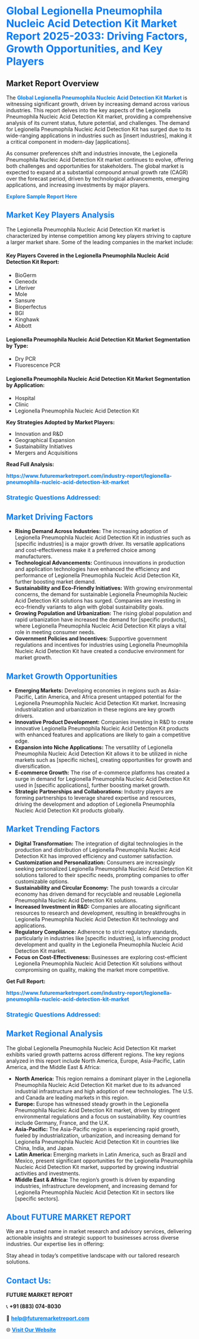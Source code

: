 <h1 style="color: #007BFF;">Global Legionella Pneumophila Nucleic Acid Detection Kit Market Report 2025-2033: Driving Factors, Growth Opportunities, and Key Players</h1>

<section id="overview">
<h2>Market Report Overview</h2>
<p>The <a href="https://www.futuremarketreport.com/industry-report/legionella-pneumophila-nucleic-acid-detection-kit-market" style="color: #007BFF; text-decoration: none;"><strong>Global Legionella Pneumophila Nucleic Acid Detection Kit Market</strong></a> is witnessing significant growth, driven by increasing demand across various industries. This report delves into the key aspects of the Legionella Pneumophila Nucleic Acid Detection Kit market, providing a comprehensive analysis of its current status, future potential, and challenges. The demand for Legionella Pneumophila Nucleic Acid Detection Kit has surged due to its wide-ranging applications in industries such as [insert industries], making it a critical component in modern-day [applications].</p>
<p>As consumer preferences shift and industries innovate, the Legionella Pneumophila Nucleic Acid Detection Kit market continues to evolve, offering both challenges and opportunities for stakeholders. The global market is expected to expand at a substantial compound annual growth rate (CAGR) over the forecast period, driven by technological advancements, emerging applications, and increasing investments by major players.</p>
</section>

<section id="overview">
<p><a href="https://www.futuremarketreport.com/request-sample/reportId=123805" style="color: #007BFF; text-decoration: none;"><strong>Explore Sample Report Here</strong></a></p>
</section>

<section id="key-players">
<h2 style="color: #007BFF;">Market Key Players Analysis</h2>
<p>The Legionella Pneumophila Nucleic Acid Detection Kit market is characterized by intense competition among key players striving to capture a larger market share. Some of the leading companies in the market include:</p>
<h4>Key Players Covered in the Legionella Pneumophila Nucleic Acid Detection Kit Report:</h4>
<ul><li>BioGerm</li><li>Geneodx</li><li>Liferiver</li><li>Mole</li><li>Sansure</li><li>Bioperfectus</li><li>BGI</li><li>Kinghawk</li><li>Abbott</li></ul>
<h4>Legionella Pneumophila Nucleic Acid Detection Kit Market Segmentation by Type:</h4>
<ul><li>Dry PCR</li><li>Fluorescence PCR</li></ul>

<h4>Legionella Pneumophila Nucleic Acid Detection Kit Market Segmentation by Application:</h4>
<ul><li>Hospital</li><li>Clinic</li><li>Legionella Pneumophila Nucleic Acid Detection Kit</li></ul>
<p><strong>Key Strategies Adopted by Market Players:</strong></p>
<ul>
<li>Innovation and R&D</li>
<li>Geographical Expansion</li>
<li>Sustainability Initiatives</li>
<li>Mergers and Acquisitions</li>
</ul>
</section>

<section>
<p><strong>Read Full Analysis: </strong></p><a href="https://www.futuremarketreport.com/industry-report/legionella-pneumophila-nucleic-acid-detection-kit-market" style="color: #007BFF; text-decoration: none;"><strong>https://www.futuremarketreport.com/industry-report/legionella-pneumophila-nucleic-acid-detection-kit-market</strong></a>
<h3 style="color: #007BFF;">Strategic Questions Addressed:</h3>
</section>

<section id="driving-factors">
<h2 style="color: #007BFF;">Market Driving Factors</h2>
<ul>
<li><strong>Rising Demand Across Industries:</strong> The increasing adoption of Legionella Pneumophila Nucleic Acid Detection Kit in industries such as [specific industries] is a major growth driver. Its versatile applications and cost-effectiveness make it a preferred choice among manufacturers.</li>
<li><strong>Technological Advancements:</strong> Continuous innovations in production and application technologies have enhanced the efficiency and performance of Legionella Pneumophila Nucleic Acid Detection Kit, further boosting market demand.</li>
<li><strong>Sustainability and Eco-Friendly Initiatives:</strong> With growing environmental concerns, the demand for sustainable Legionella Pneumophila Nucleic Acid Detection Kit solutions has surged. Companies are investing in eco-friendly variants to align with global sustainability goals.</li>
<li><strong>Growing Population and Urbanization:</strong> The rising global population and rapid urbanization have increased the demand for [specific products], where Legionella Pneumophila Nucleic Acid Detection Kit plays a vital role in meeting consumer needs.</li>
<li><strong>Government Policies and Incentives:</strong> Supportive government regulations and incentives for industries using Legionella Pneumophila Nucleic Acid Detection Kit have created a conducive environment for market growth.</li>
</ul>
</section>

<section id="growth-opportunities">
<h2 style="color: #007BFF;">Market Growth Opportunities</h2>
<ul>
<li><strong>Emerging Markets:</strong> Developing economies in regions such as Asia-Pacific, Latin America, and Africa present untapped potential for the Legionella Pneumophila Nucleic Acid Detection Kit market. Increasing industrialization and urbanization in these regions are key growth drivers.</li>
<li><strong>Innovative Product Development:</strong> Companies investing in R&D to create innovative Legionella Pneumophila Nucleic Acid Detection Kit products with enhanced features and applications are likely to gain a competitive edge.</li>
<li><strong>Expansion into Niche Applications:</strong> The versatility of Legionella Pneumophila Nucleic Acid Detection Kit allows it to be utilized in niche markets such as [specific niches], creating opportunities for growth and diversification.</li>
<li><strong>E-commerce Growth:</strong> The rise of e-commerce platforms has created a surge in demand for Legionella Pneumophila Nucleic Acid Detection Kit used in [specific applications], further boosting market growth.</li>
<li><strong>Strategic Partnerships and Collaborations:</strong> Industry players are forming partnerships to leverage shared expertise and resources, driving the development and adoption of Legionella Pneumophila Nucleic Acid Detection Kit products globally.</li>
</ul>
</section>

<section id="trending-factors">
<h2 style="color: #007BFF;">Market Trending Factors</h2>
<ul>
<li><strong>Digital Transformation:</strong> The integration of digital technologies in the production and distribution of Legionella Pneumophila Nucleic Acid Detection Kit has improved efficiency and customer satisfaction.</li>
<li><strong>Customization and Personalization:</strong> Consumers are increasingly seeking personalized Legionella Pneumophila Nucleic Acid Detection Kit solutions tailored to their specific needs, prompting companies to offer customizable options.</li>
<li><strong>Sustainability and Circular Economy:</strong> The push towards a circular economy has driven demand for recyclable and reusable Legionella Pneumophila Nucleic Acid Detection Kit solutions.</li>
<li><strong>Increased Investment in R&D:</strong> Companies are allocating significant resources to research and development, resulting in breakthroughs in Legionella Pneumophila Nucleic Acid Detection Kit technology and applications.</li>
<li><strong>Regulatory Compliance:</strong> Adherence to strict regulatory standards, particularly in industries like [specific industries], is influencing product development and quality in the Legionella Pneumophila Nucleic Acid Detection Kit market.</li>
<li><strong>Focus on Cost-Effectiveness:</strong> Businesses are exploring cost-efficient Legionella Pneumophila Nucleic Acid Detection Kit solutions without compromising on quality, making the market more competitive.</li>
</ul>
</section>

<section>
<p><strong>Get Full Report: </strong></p><a href="https://www.futuremarketreport.com/industry-report/legionella-pneumophila-nucleic-acid-detection-kit-market" style="color: #007BFF; text-decoration: none;"><strong>https://www.futuremarketreport.com/industry-report/legionella-pneumophila-nucleic-acid-detection-kit-market</strong></a>
<h3 style="color: #007BFF;">Strategic Questions Addressed:</h3>
</section>


<section id="regional-analysis">
<h2 style="color: #007BFF;">Market Regional Analysis</h2>
<p>The global Legionella Pneumophila Nucleic Acid Detection Kit market exhibits varied growth patterns across different regions. The key regions analyzed in this report include North America, Europe, Asia-Pacific, Latin America, and the Middle East & Africa:</p>
<ul>
<li><strong>North America:</strong> This region remains a dominant player in the Legionella Pneumophila Nucleic Acid Detection Kit market due to its advanced industrial infrastructure and high adoption of new technologies. The U.S. and Canada are leading markets in this region.</li>
<li><strong>Europe:</strong> Europe has witnessed steady growth in the Legionella Pneumophila Nucleic Acid Detection Kit market, driven by stringent environmental regulations and a focus on sustainability. Key countries include Germany, France, and the U.K.</li>
<li><strong>Asia-Pacific:</strong> The Asia-Pacific region is experiencing rapid growth, fueled by industrialization, urbanization, and increasing demand for Legionella Pneumophila Nucleic Acid Detection Kit in countries like China, India, and Japan.</li>
<li><strong>Latin America:</strong> Emerging markets in Latin America, such as Brazil and Mexico, present significant opportunities for the Legionella Pneumophila Nucleic Acid Detection Kit market, supported by growing industrial activities and investments.</li>
<li><strong>Middle East & Africa:</strong> The region’s growth is driven by expanding industries, infrastructure development, and increasing demand for Legionella Pneumophila Nucleic Acid Detection Kit in sectors like [specific sectors].</li>
</ul>
</section>

<footer>
<h2 style="color: #007BFF;">About FUTURE MARKET REPORT</h2>
<p>We are a trusted name in market research and advisory services, delivering actionable insights and strategic support to businesses across diverse industries. Our expertise lies in offering:</p>

<p>Stay ahead in today’s competitive landscape with our tailored research solutions.</p>

<h2 style="color: #007BFF;">Contact Us:</h2>
<p><strong>FUTURE MARKET REPORT</strong></p>
<p>📞 <strong>+91 (883) 074-8030</strong></p>
<p>📧 <strong><a href="mailto:help@futuremarketreport.com" style="color: #007BFF;">help@futuremarketreport.com</a></strong></p>
<p>🌐 <strong><a href="https://www.futuremarketreport.com/" style="color: #007BFF;">Visit Our Website</a></strong></p>
</footer>